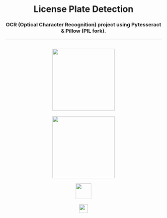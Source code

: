 <h1 align="center">License Plate Detection</h1>
<h3 align="center">OCR (Optical Character Recognition) project using Pytesseract & Pillow (PIL fork).</h3><hr><br>
<div align="center">
  <img height="200" src="https://github.com/moulik10sharma/License-Plate-Detection/assets/92577073/84fde8fa-4ed5-43f1-bd87-660e1f4fa59d"/>
</div><br>
<div align="center">
  <img height="200" src="https://github.com/moulik10sharma/License-Plate-Detection/assets/92577073/91b23656-1947-4f2e-a18b-ef69d632e74a"/>
</div><br>
<div align="center">
  <img height="50" src="https://github.com/moulik10sharma/License-Plate-Detection/assets/92577073/04cfba91-9c3a-40f1-b71c-23ec5ae9038c"/>
</div><br>
<div align="center">
  <img height="27.5" src="https://github.com/moulik10sharma/License-Plate-Detection/assets/92577073/a7b998bd-9daf-4150-9a16-9483d5161e8a"/>
</div><br>
